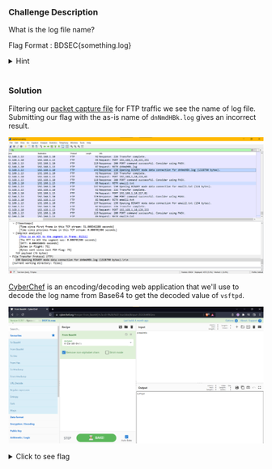 ### Challenge Description

What is the log file name?

Flag Format : BDSEC{something.log}

<details>
  <summary>Hint</summary> 
  
    Maybe decoding knowledge will help.

</details>

<br />

### Solution

Filtering our [packet capture file](attachments/capture.pcapng) for FTP traffic we see the name of log file. Submitting our flag with the as-is name of `dnNmdHBk.log` gives an incorrect result. 

![](img/wireshark-ftp-log.png)

[CyberChef](https://github.com/gchq/CyberChef) is an encoding/decoding web application that we'll use to decode the log name from Base64 to get the decoded value of `vsftpd`.

![](img/cyberchef-decode-log-name.png)

<details>
  <summary>Click to see flag</summary> 
  
    BDSEC{vsftpd.log}

</details>